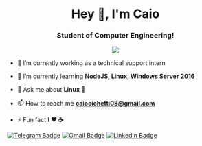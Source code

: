 <!--
**caiocichetti/caiocichetti** is a ✨ _special_ ✨ repository because its `README.md` (this file) appears on your GitHub profile. -->


<h1 align="center">Hey 👋, I'm Caio</h1>
<h3 align="center">Student of Computer Engineering!</h3>

<div align="center">
  <img src="https://github-readme-stats.vercel.app/api?username=caiocichetti&hide=issues&show_icons=true&theme=synthwave" />
</div>

- 🔭 I’m currently working as a technical support intern

- 🌱 I’m currently learning **NodeJS, Linux, Windows Server 2016**

- 💬 Ask me about **Linux 🐧**

- 📫 How to reach me **caiocichetti08@gmail.com**

- ⚡ Fun fact **I ❤️️ ☕**

[![Telegram Badge](https://img.shields.io/badge/-Telegram-1ca0f1?style=flat-square&labelColor=1ca0f1&logo=telegram&logoColor=white&link=https://t.me/caiocichetti/)](https://t.me/caiocichetti/)
[![Gmail Badge](https://img.shields.io/badge/-Gmail-c14438?style=flat-square&logo=Gmail&logoColor=white&link=mailto:caiocichetti08@gmail.com)](mailto:caiocichetti08@gmail.com)
[![Linkedin Badge](https://img.shields.io/badge/-LinkedIn-blue?style=flat-square&logo=Linkedin&logoColor=white&link=https://www.linkedin.com/in/caio-antonio-cichetti-roberto/)](https://www.linkedin.com/in/caio-antonio-cichetti-roberto/)

